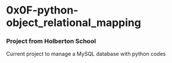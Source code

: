 # 0x0F-python-object_relational_mapping

### Project from Holberton School

Current project to manage a MySQL database with python codes
